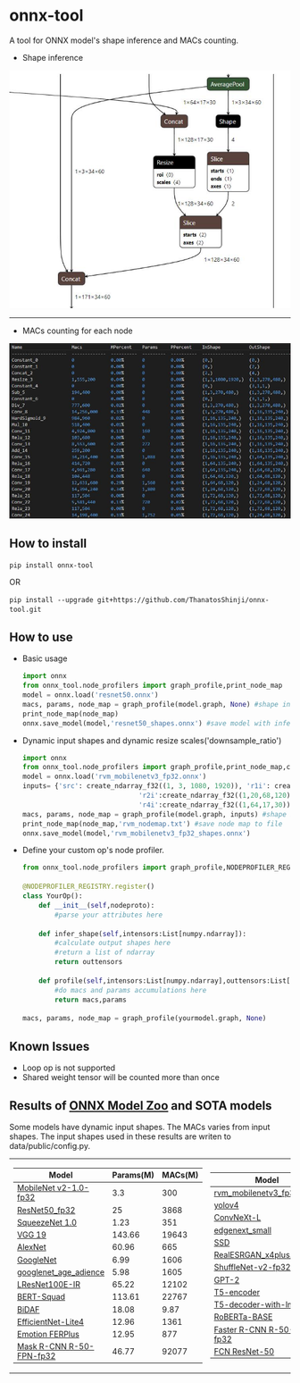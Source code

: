 # onnx-tool
A tool for ONNX model's shape inference and MACs counting.

* Shape inference
<p align="center">
  <img src="data/shape_inference.jpg">
</p>

---
* MACs counting for each node
<p align="center">
  <img src="data/macs_counting.jpg">
</p>

## How to install
    
`pip install onnx-tool`

OR

`pip install --upgrade git+https://github.com/ThanatosShinji/onnx-tool.git`
    
## How to use 
* Basic usage 
    ```python
    import onnx
    from onnx_tool.node_profilers import graph_profile,print_node_map
    model = onnx.load('resnet50.onnx')
    macs, params, node_map = graph_profile(model.graph, None) #shape inference included
    print_node_map(node_map)
    onnx.save_model(model,'resnet50_shapes.onnx') #save model with inferred shapes
    ```    

* Dynamic input shapes and dynamic resize scales('downsample_ratio')
    ```python
    import onnx
    from onnx_tool.node_profilers import graph_profile,print_node_map,create_ndarray_f32
    model = onnx.load('rvm_mobilenetv3_fp32.onnx')
    inputs= {'src': create_ndarray_f32((1, 3, 1080, 1920)), 'r1i': create_ndarray_f32((1, 16, 135, 240)),
                                 'r2i':create_ndarray_f32((1,20,68,120)),'r3i':create_ndarray_f32((1,40,34,60)),
                                 'r4i':create_ndarray_f32((1,64,17,30)),'downsample_ratio':numpy.array((0.25,),dtype=numpy.float32)}
    macs, params, node_map = graph_profile(model.graph, inputs) #shape inference included
    print_node_map(node_map,'rvm_nodemap.txt') #save node map to file
    onnx.save_model(model,'rvm_mobilenetv3_fp32_shapes.onnx')
    ```    

* Define your custom op's node profiler.
    ```python
    from onnx_tool.node_profilers import graph_profile,NODEPROFILER_REGISTRY
  
    @NODEPROFILER_REGISTRY.register()
    class YourOp():
        def __init__(self,nodeproto):
            #parse your attributes here

        def infer_shape(self,intensors:List[numpy.ndarray]):
            #calculate output shapes here
            #return a list of ndarray
            return outtensors

        def profile(self,intensors:List[numpy.ndarray],outtensors:List[numpy.ndarray]):
            #do macs and params accumulations here
            return macs,params
  
    macs, params, node_map = graph_profile(yourmodel.graph, None)
    ```

## Known Issues
* Loop op is not supported
* Shared weight tensor will be counted more than once

## Results of [ONNX Model Zoo](https://github.com/onnx/models) and SOTA models
Some models have dynamic input shapes. The MACs varies from input shapes. The input shapes used in these results are writen to data/public/config.py.
<p align="center">
<table>
<tr>

<td>

Model | Params(M) | MACs(M)
---|---|---
[MobileNet v2-1.0-fp32](https://github.com/onnx/models/blob/main/vision/classification/mobilenet) | 3.3 | 300
[ResNet50_fp32](https://github.com/onnx/models/tree/main/vision/classification/resnet) | 25 | 3868
[SqueezeNet 1.0](https://github.com/onnx/models/tree/main/vision/classification/squeezenet) | 1.23 | 351
[VGG 19](https://github.com/onnx/models/tree/main/vision/classification/vgg) | 143.66 | 19643
[AlexNet](https://github.com/onnx/models/tree/main/vision/classification/alexnet) | 60.96 | 665
[GoogleNet](https://github.com/onnx/models/tree/main/vision/classification/inception_and_googlenet/googlenet) | 6.99 | 1606
[googlenet_age_adience](https://github.com/onnx/models/tree/main/vision/body_analysis/age_gender) | 5.98 | 1605
[LResNet100E-IR](https://github.com/onnx/models/tree/main/vision/body_analysis/arcface) | 65.22 | 12102
[BERT-Squad](https://github.com/onnx/models/tree/main/text/machine_comprehension/bert-squad) | 113.61 | 22767
[BiDAF](https://github.com/onnx/models/tree/main/text/machine_comprehension/bidirectional_attention_flow) | 18.08 | 9.87
[EfficientNet-Lite4](https://github.com/onnx/models/tree/main/vision/classification/efficientnet-lite4) | 12.96 | 1361
[Emotion FERPlus](https://github.com/onnx/models/tree/main/vision/body_analysis/emotion_ferplus) | 12.95 | 877
[Mask R-CNN R-50-FPN-fp32](https://github.com/onnx/models/tree/main/vision/object_detection_segmentation/mask-rcnn) | 46.77 | 92077
</td>

<td>

Model | Params(M) | MACs(M)
---|---|---
[rvm_mobilenetv3_fp32.onnx](https://github.com/PeterL1n/RobustVideoMatting) | 3.73 | 4289
[yolov4](https://github.com/onnx/models/tree/main/vision/object_detection_segmentation/yolov4) | 64.33 | 33019
[ConvNeXt-L](https://github.com/facebookresearch/ConvNeXt) | 229.79 | 34872
[edgenext_small](https://github.com/mmaaz60/EdgeNeXt) | 5.58 | 1357
[SSD](https://github.com/onnx/models/tree/main/vision/object_detection_segmentation/ssd) | 19.98 | 216598
[RealESRGAN_x4plus.pth](https://github.com/xinntao/Real-ESRGAN) | 16.69 | 73551
[ShuffleNet-v2-fp32](https://github.com/onnx/models/tree/main/vision/classification/shufflenet) | 2.29 | 146
[GPT-2](https://github.com/onnx/models/tree/main/text/machine_comprehension/gpt-2) | 137.02 | 1103
[T5-encoder](https://github.com/onnx/models/tree/main/text/machine_comprehension/t5) | 109.62 | 686
[T5-decoder-with-lm-head](https://github.com/onnx/models/tree/main/text/machine_comprehension/t5) | 162.62 | 1113
[RoBERTa-BASE](https://github.com/onnx/models/tree/main/text/machine_comprehension/roberta) | 124.64 | 688
[Faster R-CNN R-50-FPN-fp32](https://github.com/onnx/models/blob/main/vision/object_detection_segmentation/faster-rcnn) | 44.10 | 46018
[FCN ResNet-50](https://github.com/onnx/models/tree/main/vision/object_detection_segmentation/fcn) | 35.29 | 37056


</td>
</tr>
</p>

